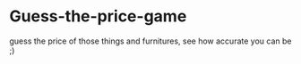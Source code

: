 # Guess-the-price-game
guess the price of those things and furnitures, see how accurate you can be ;)
